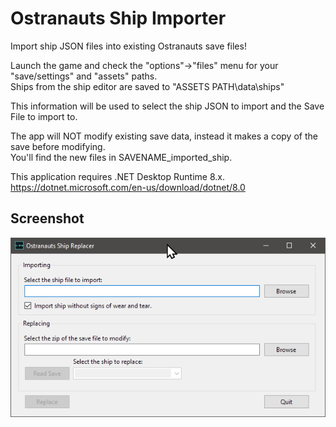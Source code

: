 # Ostranauts Ship Importer
Import ship JSON files into existing Ostranauts save files!

Launch the game and check the "options"->"files" menu for your "save/settings" and "assets" paths.  
Ships from the ship editor are saved to "ASSETS PATH\data\ships\"

This information will be used to select the ship JSON to import and the Save File to import to.

The app will NOT modify existing save data, instead it makes a copy of the save before modifying.  
You'll find the new files in SAVENAME_imported_ship.

This application requires .NET Desktop Runtime 8.x.  
https://dotnet.microsoft.com/en-us/download/dotnet/8.0
## Screenshot

![App Screenshot](https://github.com/DebugDotLog/Resources/blob/main/Ostranauts_Ship_Importer_dL1nF4dHeS.png)

